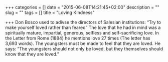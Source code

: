 +++
categories = []
date = "2015-06-08T14:21:45+02:00"
description = ""
slug = ""
tags = []
title = "Loving Kindness"

+++
Don Bosco used to adivse the directors of Salesian institutions: “Try to make yourself loved rather than feared” The love that he had in mind was a spiritually mature, impartial, generous, selfless and self-sacrificing love.  In the Letter from Rome (1884) he mentions love 27 times (The letter has 3,693 words).  The youngsters must be made to feel that they are loved.  He says: “The youngsters should not only be loved, but they themselves should know that they are loved.”
